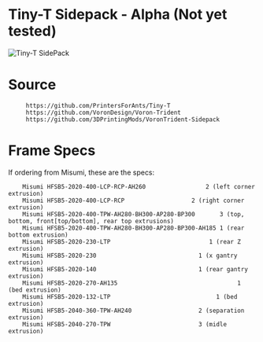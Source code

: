 # Tiny-T Sidepack - Alpha (Not yet tested)
                  
 ![Tiny-T SidePack](https://github.com/LANCER245/Tiny-T-Sidepack/blob/main/images/Tiny-t-Sidepack.jpg)

# Source
         https://github.com/PrintersForAnts/Tiny-T
         https://github.com/VoronDesign/Voron-Trident
         https://github.com/3DPrintingMods/VoronTrident-Sidepack

# Frame Specs
If ordering from Misumi, these are the specs:

        Misumi HFSB5-2020-400-LCP-RCP-AH260		         	2 (left corner extrusion)
        Misumi HFSB5-2020-400-LCP-RCP		         	2 (right corner extrusion)
        Misumi HFSB5-2020-400-TPW-AH280-BH300-AP280-BP300		3 (top, bottom, front[top/bottom], rear top extrusions)
        Misumi HFSB5-2020-400-TPW-AH280-BH300-AP280-BP300-AH185	1 (rear bottom extrusion)
        Misumi HFSB5-2020-230-LTP			                 1 (rear Z extrusion)
        Misumi HFSB5-2020-230			                  1 (x gantry extrusion)
        Misumi HFSB5-2020-140			                  1 (rear gantry extrusion)
        Misumi HFSB5-2020-270-AH135			        		         1 (bed extrusion)
        Misumi HFSB5-2020-132-LTP			      	           1 (bed extrusion)
        Misumi HFSB5-2040-360-TPW-AH240                   2 (separation extrusion)
        Misumi HFSB5-2040-270-TPW                         3 (midle extrusion)

